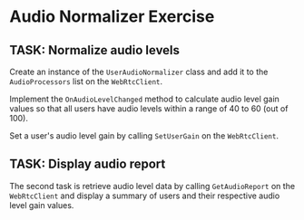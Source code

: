 # Audio Normalizer Exercise


## TASK: Normalize audio levels

Create an instance of the `UserAudioNormalizer` class and add it to the `AudioProcessors` list on the `WebRtcClient`.

Implement the `OnAudioLevelChanged` method to calculate audio level gain values so that all users have audio levels within a range of 40 to 60 (out of 100). 

Set a user's audio level gain by calling `SetUserGain` on the `WebRtcClient`.


## TASK: Display audio report

The second task is retrieve audio level data by calling `GetAudioReport` on the `WebRtcClient` and display a summary of users and their respective audio level gain values. 
